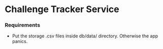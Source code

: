 # Challenge Tracker Service

### Requirements
- Put the storage .csv files inside db/data/ directory. Otherwise the app panics.
